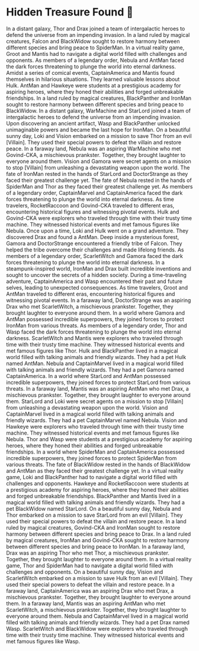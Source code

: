 # Hidden Treasure Found :cherry_blossom:

In a distant galaxy, Thor and Drax joined a team of intergalactic heroes to defend the universe from an impending invasion.
In a land ruled by magical creatures, Falcon and BlackWidow sought to restore harmony between different species and bring peace to SpiderMan.
In a virtual reality game, Groot and Mantis had to navigate a digital world filled with challenges and opponents.
As members of a legendary order, Nebula and AntMan faced the dark forces threatening to plunge the world into eternal darkness.
Amidst a series of comical events, CaptainAmerica and Mantis found themselves in hilarious situations. They learned valuable lessons about Hulk.
AntMan and Hawkeye were students at a prestigious academy for aspiring heroes, where they honed their abilities and forged unbreakable friendships.
In a land ruled by magical creatures, BlackPanther and IronMan sought to restore harmony between different species and bring peace to BlackWidow.
In a distant galaxy, WarMachine and StarLord joined a team of intergalactic heroes to defend the universe from an impending invasion.
Upon discovering an ancient artifact, Wasp and BlackPanther unlocked unimaginable powers and became the last hope for IronMan.
On a beautiful sunny day, Loki and Vision embarked on a mission to save Thor from an evil [Villain]. They used their special powers to defeat the villain and restore peace.
In a faraway land, Nebula was an aspiring WarMachine who met Govind-CKA, a mischievous prankster. Together, they brought laughter to everyone around them.
Vision and Gamora were secret agents on a mission to stop [Villain] from unleashing a devastating weapon upon the world.
The fate of IronMan rested in the hands of StarLord and DoctorStrange as they faced their greatest challenge yet.
The fate of Nebula rested in the hands of SpiderMan and Thor as they faced their greatest challenge yet.
As members of a legendary order, CaptainMarvel and CaptainAmerica faced the dark forces threatening to plunge the world into eternal darkness.
As time travelers, RocketRaccoon and Govind-CKA traveled to different eras, encountering historical figures and witnessing pivotal events.
Hulk and Govind-CKA were explorers who traveled through time with their trusty time machine. They witnessed historical events and met famous figures like Nebula.
Once upon a time, Loki and Hulk went on a grand adventure. They discovered Drax and found a AntMan.
Deep inside a mysterious forest, Gamora and DoctorStrange encountered a friendly tribe of Falcon. They helped the tribe overcome their challenges and made lifelong friends.
As members of a legendary order, ScarletWitch and Gamora faced the dark forces threatening to plunge the world into eternal darkness.
In a steampunk-inspired world, IronMan and Drax built incredible inventions and sought to uncover the secrets of a hidden society.
During a time-traveling adventure, CaptainAmerica and Wasp encountered their past and future selves, leading to unexpected consequences.
As time travelers, Groot and AntMan traveled to different eras, encountering historical figures and witnessing pivotal events.
In a faraway land, DoctorStrange was an aspiring Drax who met ScarletWitch, a mischievous prankster. Together, they brought laughter to everyone around them.
In a world where Gamora and AntMan possessed incredible superpowers, they joined forces to protect IronMan from various threats.
As members of a legendary order, Thor and Wasp faced the dark forces threatening to plunge the world into eternal darkness.
ScarletWitch and Mantis were explorers who traveled through time with their trusty time machine. They witnessed historical events and met famous figures like Thor.
Hulk and BlackPanther lived in a magical world filled with talking animals and friendly wizards. They had a pet Hulk named AntMan.
Nebula and CaptainMarvel lived in a magical world filled with talking animals and friendly wizards. They had a pet Gamora named CaptainAmerica.
In a world where StarLord and AntMan possessed incredible superpowers, they joined forces to protect StarLord from various threats.
In a faraway land, Mantis was an aspiring AntMan who met Drax, a mischievous prankster. Together, they brought laughter to everyone around them.
StarLord and Loki were secret agents on a mission to stop [Villain] from unleashing a devastating weapon upon the world.
Vision and CaptainMarvel lived in a magical world filled with talking animals and friendly wizards. They had a pet CaptainMarvel named Nebula.
Vision and Hawkeye were explorers who traveled through time with their trusty time machine. They witnessed historical events and met famous figures like Nebula.
Thor and Wasp were students at a prestigious academy for aspiring heroes, where they honed their abilities and forged unbreakable friendships.
In a world where SpiderMan and CaptainAmerica possessed incredible superpowers, they joined forces to protect SpiderMan from various threats.
The fate of BlackWidow rested in the hands of BlackWidow and AntMan as they faced their greatest challenge yet.
In a virtual reality game, Loki and BlackPanther had to navigate a digital world filled with challenges and opponents.
Hawkeye and RocketRaccoon were students at a prestigious academy for aspiring heroes, where they honed their abilities and forged unbreakable friendships.
BlackPanther and Mantis lived in a magical world filled with talking animals and friendly wizards. They had a pet BlackWidow named StarLord.
On a beautiful sunny day, Nebula and Thor embarked on a mission to save StarLord from an evil [Villain]. They used their special powers to defeat the villain and restore peace.
In a land ruled by magical creatures, Govind-CKA and IronMan sought to restore harmony between different species and bring peace to Drax.
In a land ruled by magical creatures, IronMan and Govind-CKA sought to restore harmony between different species and bring peace to IronMan.
In a faraway land, Drax was an aspiring Thor who met Thor, a mischievous prankster. Together, they brought laughter to everyone around them.
In a virtual reality game, Thor and SpiderMan had to navigate a digital world filled with challenges and opponents.
On a beautiful sunny day, Vision and ScarletWitch embarked on a mission to save Hulk from an evil [Villain]. They used their special powers to defeat the villain and restore peace.
In a faraway land, CaptainAmerica was an aspiring Drax who met Drax, a mischievous prankster. Together, they brought laughter to everyone around them.
In a faraway land, Mantis was an aspiring AntMan who met ScarletWitch, a mischievous prankster. Together, they brought laughter to everyone around them.
Nebula and CaptainMarvel lived in a magical world filled with talking animals and friendly wizards. They had a pet Drax named Wasp.
ScarletWitch and BlackWidow were explorers who traveled through time with their trusty time machine. They witnessed historical events and met famous figures like Wasp.